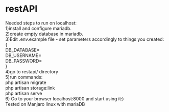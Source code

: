 # restAPI
Needed steps to run on localhost:<br>
1)install and configure mariadb.<br>
2)create  empty database in mariadb.<br>
3)Edit .env.example file - set parameters accordingly to things you created:<br>
      {<br>
        DB_DATABASE=<br>
        DB_USERNAME=<br>
        DB_PASSWORD=<br>
        }<br>
4)go to restapi/ directory<br>
5)run commands:<br>
php artisan migrate<br>
php artisan storage:link<br>
php artisan serve<br>
6) Go to your browser localhost:8000 and start using it:)<br>
Tested on Manjaro linux with mariaDB
